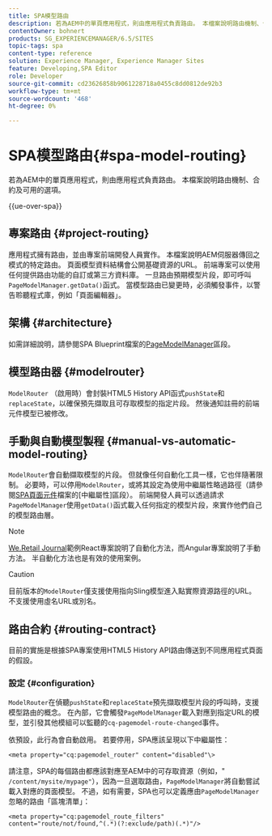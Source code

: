 ```yaml
---
title: SPA模型路由
description: 若為AEM中的單頁應用程式，則由應用程式負責路由。 本檔案說明路由機制、合約及可用的選項。
contentOwner: bohnert
products: SG_EXPERIENCEMANAGER/6.5/SITES
topic-tags: spa
content-type: reference
solution: Experience Manager, Experience Manager Sites
feature: Developing,SPA Editor
role: Developer
source-git-commit: cd23626858b9061228718a0455c8dd0812de92b3
workflow-type: tm+mt
source-wordcount: '468'
ht-degree: 0%

---
```


# SPA模型路由{#spa-model-routing}

若為AEM中的單頁應用程式，則由應用程式負責路由。 本檔案說明路由機制、合約及可用的選項。

{{ue-over-spa}}

## 專案路由 {#project-routing}

應用程式擁有路由，並由專案前端開發人員實作。 本檔案說明AEM伺服器傳回之模式的特定路由。 頁面模型資料結構會公開基礎資源的URL。 前端專案可以使用任何提供路由功能的自訂或第三方資料庫。 一旦路由預期模型片段，即可呼叫`PageModelManager.getData()`函式。 當模型路由已變更時，必須觸發事件，以警告聆聽程式庫，例如「頁面編輯器」。

## 架構 {#architecture}

如需詳細說明，請參閱SPA Blueprint檔案的[PageModelManager](/help/sites-developing/spa-blueprint.md#pagemodelmanager)區段。

## 模型路由器 {#modelrouter}

`ModelRouter` （啟用時）會封裝HTML5 History API函式`pushState`和`replaceState`，以確保預先擷取且可存取模型的指定片段。 然後通知註冊的前端元件模型已被修改。

## 手動與自動模型製程 {#manual-vs-automatic-model-routing}

`ModelRouter`會自動擷取模型的片段。 但就像任何自動化工具一樣，它也伴隨著限制。 必要時，可以停用`ModelRouter`，或將其設定為使用中繼屬性略過路徑（請參閱[SPA頁面元件](/help/sites-developing/spa-page-component.md)檔案的[中繼屬性]區段）。 前端開發人員可以透過請求`PageModelManager`使用`getData()`函式載入任何指定的模型片段，來實作他們自己的模型路由層。

>[!NOTE]
>
>[We.Retail Journal](https://github.com/adobe/aem-sample-we-retail-journal)範例React專案說明了自動化方法，而Angular專案說明了手動方法。 半自動化方法也是有效的使用案例。

>[!CAUTION]
>
>目前版本的`ModelRouter`僅支援使用指向Sling模型進入點實際資源路徑的URL。 不支援使用虛名URL或別名。

## 路由合約 {#routing-contract}

目前的實施是根據SPA專案使用HTML5 History API路由傳送到不同應用程式頁面的假設。

### 設定 {#configuration}

`ModelRouter`在偵聽`pushState`和`replaceState`預先擷取模型片段的呼叫時，支援模型路由的概念。 在內部，它會觸發`PageModelManager`載入對應到指定URL的模型，並引發其他模組可以監聽的`cq-pagemodel-route-changed`事件。

依預設，此行為會自動啟用。 若要停用，SPA應該呈現以下中繼屬性：

```
<meta property="cq:pagemodel_router" content="disabled"\>
```

請注意，SPA的每個路由都應該對應至AEM中的可存取資源（例如，&quot; `/content/mysite/mypage"`），因為一旦選取路由，`PageModelManager`將自動嘗試載入對應的頁面模型。 不過，如有需要，SPA也可以定義應由`PageModelManager`忽略的路由「區塊清單」：

```
<meta property="cq:pagemodel_route_filters" content="route/not/found,^(.*)(?:exclude/path)(.*)"/>
```

